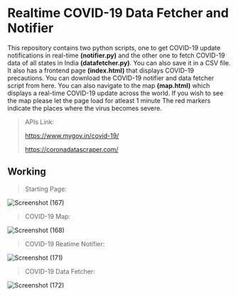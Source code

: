 # Realtime COVID-19 Data Fetcher and Notifier
This repository contains two python scripts, one to get COVID-19 update notifications in real-time **(notifier.py)** and the other one to fetch COVID-19 data of all states in India **(datafetcher.py)**. You can also save it in a CSV file.
It also has a frontend page **(index.html)** that displays COVID-19 precautions. You can download the COVID-19 notifier and data fetcher script from here. You can also navigate to the map **(map.html)** which displays a real-time COVID-19 update across the world. If you wish to see the map please let the page load for atleast 1 minute
The red markers indicate the places where the virus becomes severe.

> APIs Link:
>
> https://www.mygov.in/covid-19/
>
> https://coronadatascraper.com/
## Working
> Starting Page:

![Screenshot (167)](https://user-images.githubusercontent.com/46241207/167252494-06780d21-1160-4163-91b6-4a254cb57b5f.png)

> COVID-19 Map:

![Screenshot (168)](https://user-images.githubusercontent.com/46241207/167252544-dfc02a87-5600-4a50-b572-7d4f8f470b2f.png)

> COVID-19 Reatime Notifier:

![Screenshot (171)](https://user-images.githubusercontent.com/46241207/167252550-f5229523-fe79-40a8-bd09-83a8b60b46a4.png)

> COVID-19 Data Fetcher:

![Screenshot (172)](https://user-images.githubusercontent.com/46241207/167252548-78cb064c-2111-4691-9a94-227d94a7025d.png)








